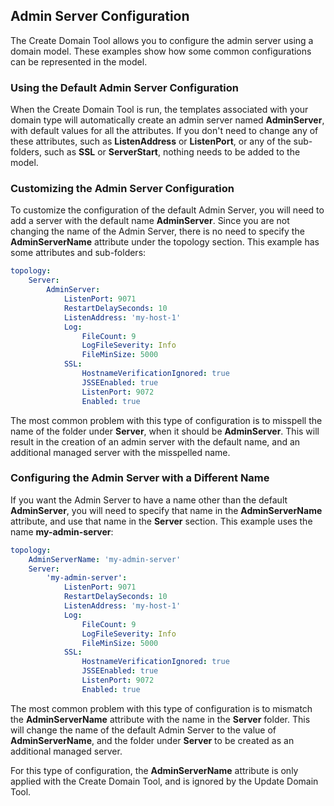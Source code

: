 ## Admin Server Configuration

The Create Domain Tool allows you to configure the admin server using a domain model. These examples show how some common configurations can be represented in the model.

### Using the Default Admin Server Configuration

When the Create Domain Tool is run, the templates associated with your domain type will automatically create an admin server named **AdminServer**, with default values for all the attributes. If you don't need to change any of these attributes, such as **ListenAddress** or **ListenPort**, or any of the sub-folders, such as **SSL** or **ServerStart**, nothing needs to be added to the model.

### Customizing the Admin Server Configuration

To customize the configuration of the default Admin Server, you will need to add a server with the default name **AdminServer**. Since you are not changing the name of the Admin Server, there is no need to specify the **AdminServerName** attribute under the topology section. This example has some attributes and sub-folders:

```yaml
topology:
    Server:
        AdminServer:
            ListenPort: 9071
            RestartDelaySeconds: 10
            ListenAddress: 'my-host-1'
            Log:
                FileCount: 9
                LogFileSeverity: Info
                FileMinSize: 5000
            SSL:
                HostnameVerificationIgnored: true
                JSSEEnabled: true
                ListenPort: 9072
                Enabled: true
```

The most common problem with this type of configuration is to misspell the name of the folder under **Server**, when it should be **AdminServer**. This will result in the creation of an admin server with the default name, and an additional managed server with the misspelled name.

### Configuring the Admin Server with a Different Name

If you want the Admin Server to have a name other than the default **AdminServer**, you will need to specify that name in the **AdminServerName** attribute, and use that name in the **Server** section. This example uses the name **my-admin-server**:

```yaml
topology:
    AdminServerName: 'my-admin-server'
    Server:
        'my-admin-server':
            ListenPort: 9071
            RestartDelaySeconds: 10
            ListenAddress: 'my-host-1'
            Log:
                FileCount: 9
                LogFileSeverity: Info
                FileMinSize: 5000
            SSL:
                HostnameVerificationIgnored: true
                JSSEEnabled: true
                ListenPort: 9072
                Enabled: true
```

The most common problem with this type of configuration is to mismatch the **AdminServerName** attribute with the name in the **Server** folder. This will change the name of the default Admin Server to the value of **AdminServerName**, and the folder under **Server** to be created as an additional managed server.

For this type of configuration, the **AdminServerName** attribute is only applied with the Create Domain Tool, and is ignored by the Update Domain Tool.
